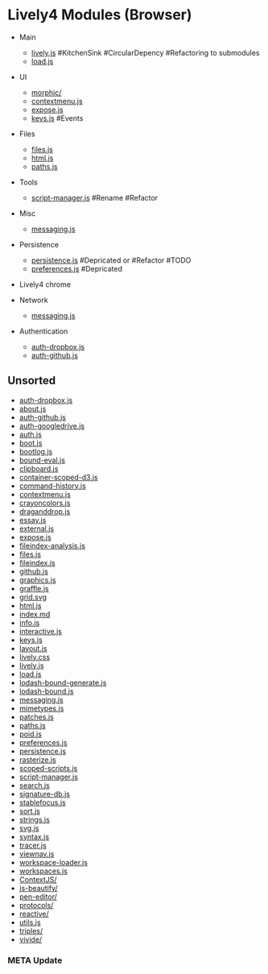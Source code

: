 # Lively4 Modules (Browser)


<!-- REGEXP 
([A-Za-z0-9-/]+(((\.js)|(\.md)|(\.html))|/)) TO[$1]($1) 
/\[(.*)\]/ TO [$1]($1) 
*/
-->

- Main
  - [lively.js](lively.js) #KitchenSink #CircularDepency #Refactoring to submodules
  - [load.js](load.js)
- UI  
  - [morphic/](morphic/)
  - [contextmenu.js](contextmenu.js)
  - [expose.js](expose.js)
  - [keys.js](keys.js) #Events
- Files
  - [files.js](files.js)
  - [html.js](html.js)
  - [paths.js](paths.js)
- Tools
  - [script-manager.js](script-manager.js) #Rename #Refactor

- Misc
  - [messaging.js](messaging.js)
- Persistence
  - [persistence.js](persistence.js) #Depricated or #Refactor #TODO
  - [preferences.js](preferences.js) #Depricated
- Lively4 chrome
- Network
  - [messaging.js](messaging.js)
- Authentication
  - [auth-dropbox.js](auth-dropbox.js)
  - [auth-github.js](auth-github.js)
  
## Unsorted
  - [auth-dropbox.js](auth-dropbox.js)
  - [about.js](about.js)
  - [auth-github.js](auth-github.js)
  - [auth-googledrive.js](auth-googledrive.js)
  - [auth.js](auth.js)
  - [boot.js](boot.js)
  - [bootlog.js](bootlog.js)
  - [bound-eval.js](bound-eval.js)
  - [clipboard.js](clipboard.js)
  - [container-scoped-d3.js](container-scoped-d3.js)
  - [command-history.js](command-history.js)
  - [contextmenu.js](contextmenu.js)
  - [crayoncolors.js](crayoncolors.js)
  - [draganddrop.js](draganddrop.js)
  - [essay.js](essay.js)
  - [external.js](external.js)
  - [expose.js](expose.js)
  - [fileindex-analysis.js](fileindex-analysis.js)
  - [files.js](files.js)
  - [fileindex.js](fileindex.js)
  - [github.js](github.js)
  - [graphics.js](graphics.js)
  - [graffle.js](graffle.js)
  - [grid.svg](grid.svg)
  - [html.js](html.js)
  - [index.md](index.md)
  - [info.js](info.js)
  - [interactive.js](interactive.js)
  - [keys.js](keys.js)
  - [layout.js](layout.js)
  - [lively.css](lively.css)
  - [lively.js](lively.js)
  - [load.js](load.js)
  - [lodash-bound-generate.js](lodash-bound-generate.js)
  - [lodash-bound.js](lodash-bound.js)
  - [messaging.js](messaging.js)
  - [mimetypes.js](mimetypes.js)
  - [patches.js](patches.js)
  - [paths.js](paths.js)
  - [poid.js](poid.js)
  - [preferences.js](preferences.js)
  - [persistence.js](persistence.js)
  - [rasterize.js](rasterize.js)
  - [scoped-scripts.js](scoped-scripts.js)
  - [script-manager.js](script-manager.js)
  - [search.js](search.js)
  - [signature-db.js](signature-db.js)
  - [stablefocus.js](stablefocus.js)
  - [sort.js](sort.js)
  - [strings.js](strings.js)
  - [svg.js](svg.js)
  - [syntax.js](syntax.js)
  - [tracer.js](tracer.js)
  - [viewnav.js](viewnav.js)
  - [workspace-loader.js](workspace-loader.js)
  - [workspaces.js](workspaces.js)
  - [ContextJS/](ContextJS/)
  - [js-beautify/](js-beautify/)
  - [pen-editor/](pen-editor/)
  - [protocols/](protocols/)
  - [reactive/](reactive/)
  - [utils.js](utils.js)
  - [triples/](triples/)
  - [vivide/](vivide/)
  
### META Update
<script>
import Files from "src/client/files.js"
var md = lively.query(this, "lively-markdown");
Files.generateMarkdownFileListing(md.shadowRoot)
</script>
